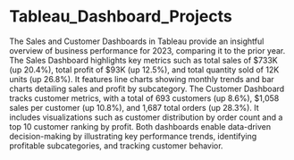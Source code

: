 # Tableau_Dashboard_Projects
The Sales and Customer Dashboards in Tableau provide an insightful overview of business performance for 2023, comparing it to the prior year. The Sales Dashboard highlights key metrics such as total sales of $733K (up 20.4%), total profit of $93K (up 12.5%), and total quantity sold of 12K units (up 26.8%). It features line charts showing monthly trends and bar charts detailing sales and profit by subcategory. 
The Customer Dashboard tracks customer metrics, with a total of 693 customers (up 8.6%), $1,058 sales per customer (up 10.8%), and 1,687 total orders (up 28.3%). It includes visualizations such as customer distribution by order count and a top 10 customer ranking by profit. Both dashboards enable data-driven decision-making by illustrating key performance trends, identifying profitable subcategories, and tracking customer behavior.
